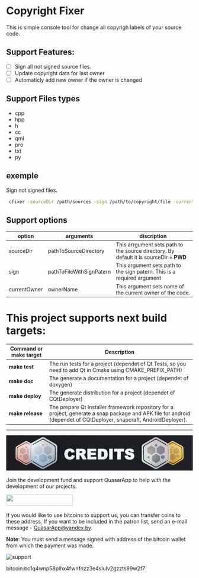 # Copyright Fixer

This is simple console tool for change all copyrigh labels of your source code.

## Support Features:
 - [ ] Sign all not signed source files.
 - [ ] Update copyright data for last owner
 - [ ] Automaticly add new owner if the owner is changed 

 ## Support Files types
 * cpp
 * hpp
 * h
 * cc
 * qml
 * pro
 * txt
 * py


 ## exemple

Sign not signed files.
``` bash
 cfixer -sourceDir /path/sources -sign /path/to/copyright/file -currentOwner QuasraApp 
```

## Support options

| option  | arguments  |  discription |
|---------|------------|--------------|
| sourceDir | pathToSourceDirectory  | This arrgument sets path to the source directory. By default it is sourceDir = **PWD**  | 
| sign  |  pathToFileWithSignPatern  |  This argument sets path to the sign patern. This is a required argument  | 
| currentOwner | ownerName |  This argument sets name of the current owner of the code. | 


# This project supports next build targets:

|   Command or make target   |  Description    |
|------|------|
| **make test** | The run tests for a project (dependet of Qt Tests, so you need to add Qt in Cmake using CMAKE_PREFIX_PATH) |
| **make doc** | The generate a documentation for a project (dependet of doxygen) |
| **make deploy** | The generate distribution for a project (dependet of CQtDeployer) |
| **make release** | The prepare Qt Installer framework repository for a project, generate a snap package and APK file for android (dependet of CQtDeployer,  snapcraft, AndroidDeployer). |

---

<p align="center"> 
    <img src="./res/Credits.jpg">
</p>

Join the development fund and support QuasarApp to help with the development of our projects.

<a href="https://www.patreon.com/bePatron?u=9304737"><img src="https://img.shields.io/badge/ become a patron-red?&style=for-the-badge&logo=patreon&logoColor=white" height=30 width=180></a>



If you would like to use bitcoins to support us, you can transfer coins to these address. If you want to be included in the patron list, send an e-mail message - QuasarApp@yandex.by.

**Note**: You must send a message signed with address of the bitcoin wallet from which the payment was made.

![support](https://user-images.githubusercontent.com/12465465/101282118-25222d00-37e4-11eb-9ffb-4ebd6a3a0bc7.png)

bitcoin:bc1q4wnp58plhx4fwnfnzz3e4slulv2gzzts89w2f7
